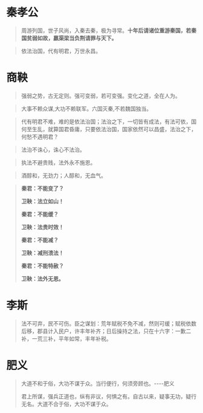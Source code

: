 # 秦孝公 

> 周游列国，世子风尚，入秦去秦，极为寻常。**十年后请诸位重游秦国，若秦国贫弱如故，嬴渠梁当负荆请罪与天下。**

> 依法治国，代有明君，万世永昌。





# 商鞅

> 强弱之势，古无定则。强可变弱，若可变强。变化之道，全在人为。

> 大事不赖众谋,大功不赖联军。六国灭秦,不若魏国独当。

> 代有明君不难，难的是依法治国；法治之下，一切皆有成法，有法可依，国何至生乱，就算国君昏庸，只要依法治国，国家依然可以昌盛，法治之下，何愁不遇明君？

> 法治不诛心，诛心不法治。

> 执法不避贵贱，法外永不施恩。

> 酒醇和，无劲力；人醇和，无血气。

> **秦君：不能变了？**
>
> **卫鞅：法立如山！** 　　
>
> **秦君：不能缓？** 　　
>
> **卫鞅：法贵时效！** 　　
>
> **秦君：不能减？** 　　
>
> **卫鞅：减刑溃法！** 　　
>
> **秦君：不能特赦？** 　　
>
> **卫鞅：法外无恩。**

# 李斯

> 法不可弃，民不可伤。臣之谋划：荒年赋税不免不减，然则可缓；赋税依数后移，郡县计入民户，许丰年补齐；日后操持之法，只在十六字：一歉二补，一荒三补，平年如常，丰年补税。



# 肥义

> 大道不和于俗，大功不谋于众。当行便行，何须旁顾也。----肥义
>
> 君上所谋，强兵正道也，纵有非议，何惧之有。自古以来，疑事无功，疑行无名。大道不合于俗，大功不谋于众。



